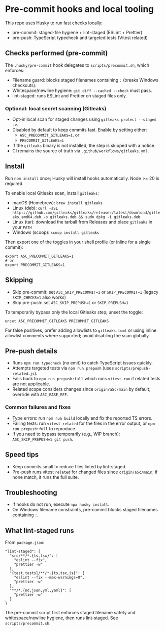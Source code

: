 # Pre-commit hooks and local tooling

This repo uses Husky to run fast checks locally:

- pre-commit: staged-file hygiene + lint-staged (ESLint + Prettier)
- pre-push: TypeScript typecheck and targeted tests (Vitest related)

## Checks performed (pre-commit)

The `.husky/pre-commit` hook delegates to `scripts/precommit.sh`, which enforces:

- Filename guard: blocks staged filenames containing `:` (breaks Windows checkouts).
- Whitespace/newline hygiene: `git diff --cached --check` must pass.
- lint-staged: runs ESLint and Prettier on staged files only.

### Optional: local secret scanning (Gitleaks)

- Opt-in local scan for staged changes using `gitleaks protect --staged -v`.
- Disabled by default to keep commits fast. Enable by setting either:
  - `A5C_PRECOMMIT_GITLEAKS=1`, or
  - `PRECOMMIT_GITLEAKS=1`
- If the `gitleaks` binary is not installed, the step is skipped with a notice.
- CI remains the source of truth via `.github/workflows/gitleaks.yml`.

## Install

Run `npm install` once; Husky will install hooks automatically. Node >= 20 is required.

To enable local Gitleaks scan, install `gitleaks`:

- macOS (Homebrew): `brew install gitleaks`
- Linux (deb): `curl -sSL https://github.com/gitleaks/gitleaks/releases/latest/download/gitleaks_amd64.deb -o gitleaks.deb && sudo dpkg -i gitleaks.deb`
- Linux (tar): download the tarball from Releases and place `gitleaks` in your `PATH`
- Windows (scoop): `scoop install gitleaks`

Then export one of the toggles in your shell profile (or inline for a single commit):

```
export A5C_PRECOMMIT_GITLEAKS=1
# or
export PRECOMMIT_GITLEAKS=1
```

## Skipping

- Skip pre-commit: set `A5C_SKIP_PRECOMMIT=1` or `SKIP_PRECOMMIT=1` (legacy `SKIP_CHECKS=1` also works)
- Skip pre-push: set `A5C_SKIP_PREPUSH=1` or `SKIP_PREPUSH=1`

To temporarily bypass only the local Gitleaks step, unset the toggle:

```
unset A5C_PRECOMMIT_GITLEAKS PRECOMMIT_GITLEAKS
```

For false positives, prefer adding allowlists to `gitleaks.toml` or using inline allowlist comments where supported; avoid disabling the scan globally.

## Pre-push details

- Runs `npm run typecheck` (no emit) to catch TypeScript issues quickly.
- Attempts targeted tests via `npm run prepush` (uses `scripts/prepush-related.js`).
- Falls back to `npm run prepush:full` which runs `vitest run` if related tests are not applicable.
- Related scope considers changes since `origin/a5c/main` by default; override with `A5C_BASE_REF`.

### Common failures and fixes

- Type errors: run `npm run build` locally and fix the reported TS errors.
- Failing tests: run `vitest related` for the files in the error output, or `npm run prepush:full` to reproduce.
- If you need to bypass temporarily (e.g., WIP branch): `A5C_SKIP_PREPUSH=1 git push`.

## Speed tips

- Keep commits small to reduce files linted by lint-staged.
- Pre-push runs vitest `related` for changed files since `origin/a5c/main`; if none match, it runs the full suite.

## Troubleshooting

- If hooks do not run, execute `npx husky install`.
- On Windows filename constraints, pre-commit blocks staged filenames containing `:`.

## What lint-staged runs

From `package.json`:

```
"lint-staged": {
  "src/**/*.{ts,tsx}": [
    "eslint --fix",
    "prettier -w"
  ],
  "{test,tests}/**/*.{ts,tsx,js}": [
    "eslint --fix --max-warnings=0",
    "prettier -w"
  ],
  "**/*.{md,json,yml,yaml}": [
    "prettier -w"
  ]
}
```

The pre-commit script first enforces staged filename safety and whitespace/newline hygiene, then runs lint-staged. See `scripts/precommit.sh`.
